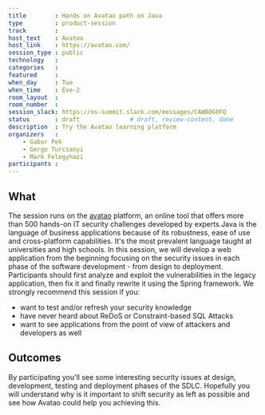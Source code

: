 ```yaml
---
title        : Hands on Avatao path on Java
type         : product-session
track        :
host_text    : Avatoo
host_link    : https://avatao.com/
session_type : public
technology   :
categories   :
featured     :
when_day     : Tue
when_time    : Eve-2
room_layout  :
room_number  :
session_slack: https://os-summit.slack.com/messages/CAWB0G0FQ
status       : draft              # draft, review-content, done
description  : Try the Avatao learning platform
organizers   :
    - Gabor Pek
    - Gergo Turcsanyi
    - Mark Felegyhazi
participants :
---
```


## What
The session runs on the [avatao](https://avatao.com) platform, an online tool that offers more than 500 hands-on IT security challenges developed by experts.Java is the language of business applications because of its robustness, ease of use and cross-platform capabilities. It's the most prevalent language taught at universities and high schools. In this session, we will develop a web application from the beginning focusing on the security issues in each phase of the software development - from design to deployment. Participants should first analyze and exploit the vulnerabilities in the legacy application, then fix it and finally rewrite it using the Spring framework. We strongly recommend this session if you:
 * want to test and/or refresh your security knowledge
 * have never heard about ReDoS or Constraint-based SQL Attacks
 * want to see applications from the point of view of attackers and developers as well

## Outcomes

By participating you'll see some interesting security issues at design, development, testing and deployment phases of the SDLC. Hopefully you will understand why is it important to shift security as left as possible and see how Avatao could help you achieving this.
